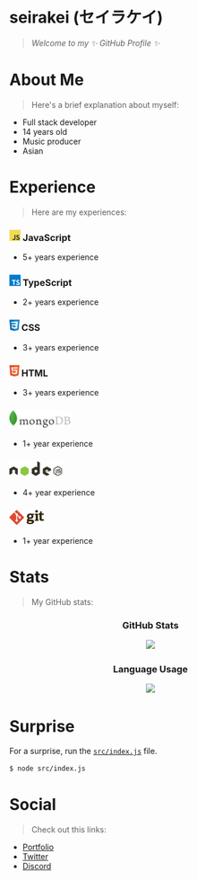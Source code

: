 # seirakei (セイラケイ)

> *Welcome to my ✨ GitHub Profile ✨*

<!-- "About Me" section -->
# About Me

> Here's a brief explanation about myself:

* Full stack developer
* 14 years old
* Music producer
* Asian

<!-- "Experience" section -->
# Experience

> Here are my experiences:

### <img src="./assets/Logo/Language/JavaScript.svg" height="20px" /> JavaScript

* 5+ years experience

### <img src="./assets/Logo/Language/TypeScript.svg" height="20px" /> TypeScript

* 2+ years experience

### <img src="./assets/Logo/Language/CSS.svg" height="20px" /> CSS

* 3+ years experience

### <img src="./assets/Logo/Language/HTML.svg" height="20px" /> HTML

* 3+ years experience

### <img src="./assets/Logo/Database/MongoDB.svg" height="31" />

* 1+ year experience

### <img src="./assets/Logo/Other/NodeJS.svg" height="26" />

* 4+ year experience

### <img src="./assets/Logo/Other/Git.svg" height="26" />

* 1+ year experience

# Stats

> My GitHub stats:

<div align="center">
  <h3>GitHub Stats</h3>
  <img src="https://github-readme-stats.vercel.app/api?username=seirakei&count_private=true&show_icons=true&theme=monokai&hide_border=true" width="420" />

  <h3>Language Usage</h3>
  <img src="https://github-readme-stats.vercel.app/api/top-langs?username=seirakei&theme=monokai&hide_border=true&layout=compact&langs_count=10" width="420" />
</div>

<!-- "Surprise" section -->
# Surprise

For a surprise, run the [`src/index.js`](./src/index.js) file.
```sh
$ node src/index.js
```

# Social

> Check out this links:
* [Portfolio](https://seirakei.github.io/)
* [Twitter](https://twitter.com/__seirakei)
* [Discord](https://discordapp.com/users/874868186904928316)